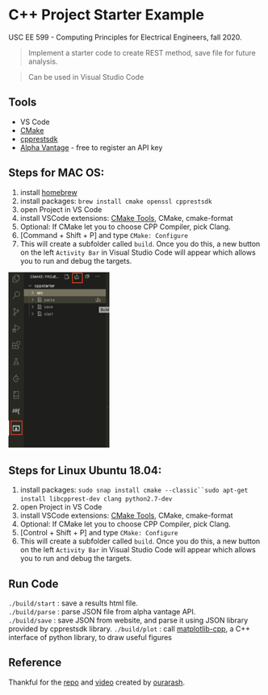 # C++ Project Starter Example

USC EE 599 - Computing Principles for Electrical Engineers, fall 2020. 

> Implement a starter code to create REST method, save file for future analysis. 

> Can be used in Visual Studio Code

## Tools
* VS Code
* [CMake](https://cmake.org/)
* [cpprestsdk](https://github.com/microsoft/cpprestsdk)
* [Alpha Vantage](https://www.alphavantage.co/documentation/) - free to register an API key
## Steps for MAC OS:

1. install [homebrew](https://brew.sh/)
2. install packages: `brew install cmake openssl cpprestsdk`
3. open Project in VS Code
4. install VSCode extensions: [CMake Tools](https://marketplace.visualstudio.com/items?itemName=ms-vscode.cmake-tools), CMake, cmake-format
5. Optional: If CMake let you to choose CPP Compiler, pick Clang.
6. [Command + Shift + P] and type `CMake: Configure`
7. This will create a subfolder called `build`. Once you do this, a new button on the left `Activity Bar` in Visual Studio Code will appear which allows you to run and debug the targets.
<img src="build.png" alt="build" width="200"/>


## Steps for Linux Ubuntu 18.04:
1. install packages: `sudo snap install cmake --classic``sudo apt-get install libcpprest-dev clang python2.7-dev`
2. open Project in VS Code
3. install VSCode extensions: [CMake Tools](https://marketplace.visualstudio.com/items?itemName=ms-vscode.cmake-tools), CMake, cmake-format
4. Optional: If CMake let you to choose CPP Compiler, pick Clang.
5. [Control + Shift + P] and type `CMake: Configure`
6. This will create a subfolder called `build`. Once you do this, a new button on the left `Activity Bar` in Visual Studio Code will appear which allows you to run and debug the targets.

## Run Code

`./build/start` : save a results html file.\
`./build/parse` : parse JSON file from alpha vantage API.\
`./build/save` : save JSON from website, and parse it using JSON library provided by cpprestsdk library. 
`./build/plot` : call [matplotlib-cpp](https://github.com/lava/matplotlib-cpp), a C++ interface of python library, to draw useful figures

## Reference

Thankful for the [repo](https://github.com/ourarash/cmake-catch-vsc-template) and [video](https://www.youtube.com/watch?v=OXwsD37qHPY&feature=youtu.be) created by [ourarash](https://github.com/ourarash).